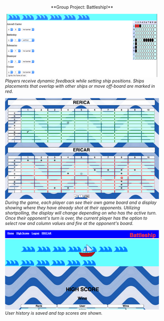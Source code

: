 <p align="center">
**Group Project: Battleship!**

![Setting Ships](/app/assets/images/_setships.png)
*Players receive dynamic feedback while setting ship positions. Ships placements that overlap with other ships or move off-board are marked in red.*

![Battle Screen](/app/assets/images/_battlescreen.png)
*During the game, each player can see their own game board and a display showing where they have already shot at their opponents. Utilizing shortpolling, the display will change depending on who has the active turn. Once their opponent's turn is over, the current player has the option to select row and column values and fire at the opponent's board.*

![Top Scores](/app/assets/images/_userindex.png)
*User history is saved and top scores are shown.*

</p>
